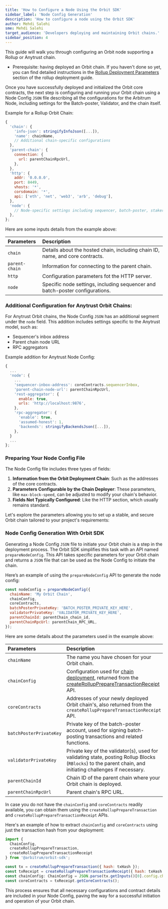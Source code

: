 ```yaml
---
title: 'How to Configure a Node Using the Orbit SDK'
sidebar_label: 'Node Config Generation'
description: 'How to configure a node using the Orbit SDK'
author: Mehdi Salehi
sme: Mehdi Salehi
target_audience: 'Developers deploying and maintaining Orbit chains.'
sidebar_position: 4
---
```


This guide will walk you through configuring an Orbit node supporting a <a data-quicklook-from="arbitrum-rollup-chain">Rollup</a> or <a data-quicklook-from="arbitrum-anytrust-chain">Anytrust</a> chain.

- Prerequisite: having deployed an Orbit chain. If you haven't done so yet, you can find detailed instructions in the [Rollup Deployment Parameters](orbit-sdk-deploying-rollup-chain#rollup-deployment-parameter) section of the rollup deployment guide.

Once you have successfully deployed and initialized the Orbit core contracts, the next step is configuring and running your Orbit chain using a Node Config `JSON` file describing all the configurations for the Arbitrum Node, including settings for the Batch-poster, Validator, and the chain itself.

Example for a Rollup Orbit Chain:

```js
{
  'chain': {
    'info-json': stringifyInfoJson([...]),
    'name': chainName,
    // Additional chain-specific configurations
  },
  'parent-chain': {
    connection: {
      url: parentChainRpcUrl,
    },
  },
  'http': {
    addr: '0.0.0.0',
    port: 8449,
    vhosts: '*',
    corsdomain: '*',
    api: ['eth', 'net', 'web3', 'arb', 'debug'],
  },
  'node': {
    // Node-specific settings including sequencer, batch-poster, staker configurations
  },
};
```
Here are some inputs details from the example above:

| Parameters              | Description                                                                          |
|:------------------------|:-------------------------------------------------------------------------------------|
| `chain`                 | Details about the hosted chain, including chain ID, name, and core contracts.        |
| `parent-chain`          | Information for connecting to the parent chain.                                      |
| `http`                  | Configuration parameters fot the HTTP server.                                        |
| `node`                  | Specific node settings, including sequencer and batch-poster configurations.         |

### Additional Configuration for Anytrust Orbit Chains:

For Anytrust Orbit chains, the Node Config `JSON` has an additional segment under the `node` field. This addition includes settings specific to the Anytrust model, such as:
- Sequencer's inbox address
- Parent chain node URL
- RPC aggregators

Example addition for Anytrust Node Config:

```js
{
  ...
  'node': {
    ...
    'sequencer-inbox-address': coreContracts.sequencerInbox,
    'parent-chain-node-url': parentChainRpcUrl,
    'rest-aggregator': {
      enable: true,
      urls: 'http://localhost:9876',
    },
    'rpc-aggregator': {
      'enable': true,
      'assumed-honest': 1,
      'backends': stringifyBackendsJson([...]),
    },
  }
  ...
};
```

### Preparing Your Node Config File

The Node Config file includes three types of fields:

1. **Information from the Orbit Deployment Chain**: Such as the addresses of the core contracts.
2. **Parameters Configurable by the Chain Deployer**: These parameters, like `max-block-speed`, can be adjusted to modify your chain's behavior.
3. **Fields Not Typically Configured**: Like the HTTP section, which usually remains standard.

Let's explore the parameters allowing you to set up a stable, and secure Orbit chain tailored to your project's requirements:

### Node Config Generation With Orbit SDK

Generating a Node Config `JSON` file to initiate your Orbit chain is a step in the deployment process. The Orbit SDK simplifies this task with an API named `prepareNodeConfig`. This API takes specific parameters for your Orbit chain and returns a `JSON` file that can be used as the Node Config to initiate the chain.

Here’s an example of using the `prepareNodeConfig` API to generate the node config:

```js
const nodeConfig = prepareNodeConfig({
  chainName: 'My Orbit Chain',
  chainConfig,
  coreContracts,
  batchPosterPrivateKey: 'BATCH_POSTER_PRIVATE_KEY_HERE',
  validatorPrivateKey: 'VALIDATOR_PRIVATE_KEY_HERE',
  parentChainId: parentChain_chain_id,
  parentChainRpcUrl: parentChain_RPC_URL,
});
```
Here are some details about the parameters used in the example above:

| Parameters              | Description                                                                          |
|:------------------------|:-------------------------------------------------------------------------------------|
|`chainName`            |   The name you have chosen for your Orbit chain. |
|`chainConfig`            |   Configuration used for [chain deployment](orbit-sdk-deploying-rollup-chain#4-chainconfig), returned from the [createRollupPrepareTransactionReceipt](orbit-sdk-deploying-rollup-chain#createrolluppreparetransactionrequest-api) API. |
|`coreContracts`          |   Addresses of your newly deployed Orbit chain's, also returned from the `createRollupPrepareTransactionReceipt` API. |
|`batchPosterPrivateKey  `|   Private key of the batch-poster account, used for signing batch-posting transactions and related functions. |
|`validatorPrivateKey`    |   Private key of the validator(s), used for validating state, posting Rollup Blocks (`RBlocks`) to the parent chain, and initiating challenges if necessary. |
|`parentChainId`          |   Chain ID of the parent chain where your Orbit chain is deployed. |
|`parentChainRpcUrl`      |   Parent chain's RPC URL. |

In case you do not have the `chainConfig` and `coreContracts` readily available, you can obtain them using the `createRollupPrepareTransaction` and `createRollupPrepareTransactionReceipt` APIs.

Here's an example of how to extract `chainConfig` and `coreContracts` using just the transaction hash from your deployment:

```js
import {
  ChainConfig,
  createRollupPrepareTransaction,
  createRollupPrepareTransactionReceipt
} from '@arbitrum/orbit-sdk';

const tx = createRollupPrepareTransaction({ hash: txHash });
const txReceipt = createRollupPrepareTransactionReceipt({ hash: txHash });
const chainConfig: ChainConfig = JSON.parse(tx.getInputs()[0].config.chainConfig);
const coreContracts = txReceipt.getCoreContracts();
```

This process ensures that all necessary configurations and contract details are included in your Node Config, paving the way for a successful initiation and operation of your Orbit chain.
